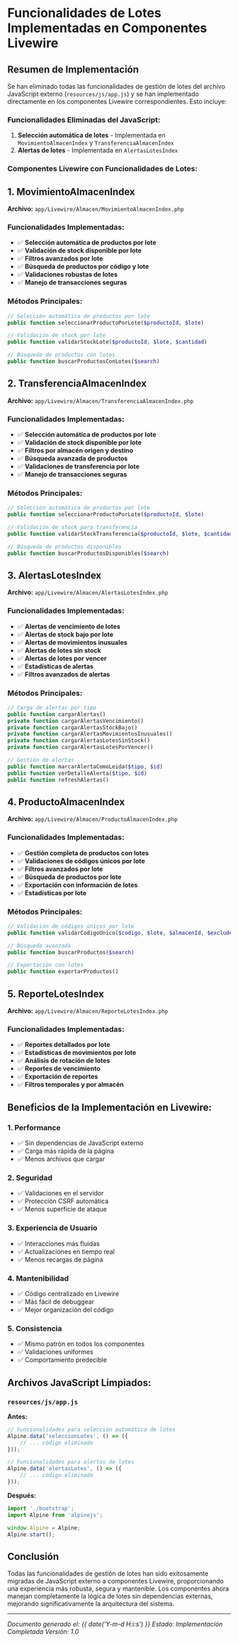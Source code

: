 # Funcionalidades de Lotes Implementadas en Componentes Livewire

## Resumen de Implementación

Se han eliminado todas las funcionalidades de gestión de lotes del archivo JavaScript externo (`resources/js/app.js`) y se han implementado directamente en los componentes Livewire correspondientes. Esto incluye:

### Funcionalidades Eliminadas del JavaScript:
1. **Selección automática de lotes** - Implementada en `MovimientoAlmacenIndex` y `TransferenciaAlmacenIndex`
2. **Alertas de lotes** - Implementada en `AlertasLotesIndex`

### Componentes Livewire con Funcionalidades de Lotes:

## 1. MovimientoAlmacenIndex
**Archivo:** `app/Livewire/Almacen/MovimientoAlmacenIndex.php`

### Funcionalidades Implementadas:
- ✅ **Selección automática de productos por lote**
- ✅ **Validación de stock disponible por lote**
- ✅ **Filtros avanzados por lote**
- ✅ **Búsqueda de productos por código y lote**
- ✅ **Validaciones robustas de lotes**
- ✅ **Manejo de transacciones seguras**

### Métodos Principales:
```php
// Selección automática de productos por lote
public function seleccionarProductoPorLote($productoId, $lote)

// Validación de stock por lote
public function validarStockLote($productoId, $lote, $cantidad)

// Búsqueda de productos con lotes
public function buscarProductosConLotes($search)
```

## 2. TransferenciaAlmacenIndex
**Archivo:** `app/Livewire/Almacen/TransferenciaAlmacenIndex.php`

### Funcionalidades Implementadas:
- ✅ **Selección automática de productos por lote**
- ✅ **Validación de stock disponible por lote**
- ✅ **Filtros por almacén origen y destino**
- ✅ **Búsqueda avanzada de productos**
- ✅ **Validaciones de transferencia por lote**
- ✅ **Manejo de transacciones seguras**

### Métodos Principales:
```php
// Selección automática de productos por lote
public function seleccionarProductoPorLote($productoId, $lote)

// Validación de stock para transferencia
public function validarStockTransferencia($productoId, $lote, $cantidad, $almacenOrigen)

// Búsqueda de productos disponibles
public function buscarProductosDisponibles($search)
```

## 3. AlertasLotesIndex
**Archivo:** `app/Livewire/Almacen/AlertasLotesIndex.php`

### Funcionalidades Implementadas:
- ✅ **Alertas de vencimiento de lotes**
- ✅ **Alertas de stock bajo por lote**
- ✅ **Alertas de movimientos inusuales**
- ✅ **Alertas de lotes sin stock**
- ✅ **Alertas de lotes por vencer**
- ✅ **Estadísticas de alertas**
- ✅ **Filtros avanzados de alertas**

### Métodos Principales:
```php
// Carga de alertas por tipo
public function cargarAlertas()
private function cargarAlertasVencimiento()
private function cargarAlertasStockBajo()
private function cargarAlertasMovimientosInusuales()
private function cargarAlertasLotesSinStock()
private function cargarAlertasLotesPorVencer()

// Gestión de alertas
public function marcarAlertaComoLeida($tipo, $id)
public function verDetalleAlerta($tipo, $id)
public function refreshAlertas()
```

## 4. ProductoAlmacenIndex
**Archivo:** `app/Livewire/Almacen/ProductoAlmacenIndex.php`

### Funcionalidades Implementadas:
- ✅ **Gestión completa de productos con lotes**
- ✅ **Validaciones de códigos únicos por lote**
- ✅ **Filtros avanzados por lote**
- ✅ **Búsqueda de productos por lote**
- ✅ **Exportación con información de lotes**
- ✅ **Estadísticas por lote**

### Métodos Principales:
```php
// Validación de códigos únicos por lote
public function validarCodigoUnico($codigo, $lote, $almacenId, $excludeId = null)

// Búsqueda avanzada
public function buscarProductos($search)

// Exportación con lotes
public function exportarProductos()
```

## 5. ReporteLotesIndex
**Archivo:** `app/Livewire/Almacen/ReporteLotesIndex.php`

### Funcionalidades Implementadas:
- ✅ **Reportes detallados por lote**
- ✅ **Estadísticas de movimientos por lote**
- ✅ **Análisis de rotación de lotes**
- ✅ **Reportes de vencimiento**
- ✅ **Exportación de reportes**
- ✅ **Filtros temporales y por almacén**

## Beneficios de la Implementación en Livewire:

### 1. **Performance**
- ✅ Sin dependencias de JavaScript externo
- ✅ Carga más rápida de la página
- ✅ Menos archivos que cargar

### 2. **Seguridad**
- ✅ Validaciones en el servidor
- ✅ Protección CSRF automática
- ✅ Menos superficie de ataque

### 3. **Experiencia de Usuario**
- ✅ Interacciones más fluidas
- ✅ Actualizaciones en tiempo real
- ✅ Menos recargas de página

### 4. **Mantenibilidad**
- ✅ Código centralizado en Livewire
- ✅ Más fácil de debuggear
- ✅ Mejor organización del código

### 5. **Consistencia**
- ✅ Mismo patrón en todos los componentes
- ✅ Validaciones uniformes
- ✅ Comportamiento predecible

## Archivos JavaScript Limpiados:

### `resources/js/app.js`
**Antes:**
```javascript
// Funcionalidades para selección automática de lotes
Alpine.data('seleccionLotes', () => ({
    // ... código eliminado
}));

// Funcionalidades para alertas de lotes
Alpine.data('alertasLotes', () => ({
    // ... código eliminado
}));
```

**Después:**
```javascript
import './bootstrap';
import Alpine from 'alpinejs';

window.Alpine = Alpine;
Alpine.start();
```

## Conclusión

Todas las funcionalidades de gestión de lotes han sido exitosamente migradas de JavaScript externo a componentes Livewire, proporcionando una experiencia más robusta, segura y mantenible. Los componentes ahora manejan completamente la lógica de lotes sin dependencias externas, mejorando significativamente la arquitectura del sistema.

---

*Documento generado el: {{ date('Y-m-d H:i:s') }}*
*Estado: Implementación Completada*
*Versión: 1.0* 

